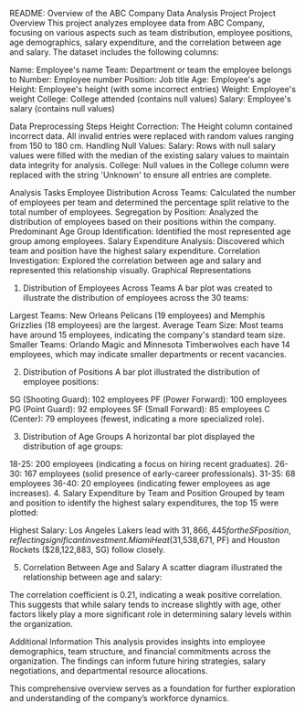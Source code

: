 README: Overview of the ABC Company Data Analysis Project
Project Overview
This project analyzes employee data from ABC Company, focusing on various aspects such as team distribution, employee positions, age demographics, salary expenditure, and the correlation between age and salary. The dataset includes the following columns:

Name: Employee's name
Team: Department or team the employee belongs to
Number: Employee number
Position: Job title
Age: Employee's age
Height: Employee's height (with some incorrect entries)
Weight: Employee's weight
College: College attended (contains null values)
Salary: Employee's salary (contains null values)


Data Preprocessing Steps
Height Correction: The Height column contained incorrect data. All invalid entries were replaced with random values ranging from 150 to 180 cm.
Handling Null Values:
Salary: Rows with null salary values were filled with the median of the existing salary values to maintain data integrity for analysis.
College: Null values in the College column were replaced with the string 'Unknown' to ensure all entries are complete.


Analysis Tasks
Employee Distribution Across Teams: Calculated the number of employees per team and determined the percentage split relative to the total number of employees.
Segregation by Position: Analyzed the distribution of employees based on their positions within the company.
Predominant Age Group Identification: Identified the most represented age group among employees.
Salary Expenditure Analysis: Discovered which team and position have the highest salary expenditure.
Correlation Investigation: Explored the correlation between age and salary and represented this relationship visually.
Graphical Representations

1. Distribution of Employees Across Teams
A bar plot was created to illustrate the distribution of employees across the 30 teams:

Largest Teams:
New Orleans Pelicans (19 employees) and Memphis Grizzlies (18 employees) are the largest.
Average Team Size: Most teams have around 15 employees, indicating the company's standard team size.
Smaller Teams:
Orlando Magic and Minnesota Timberwolves each have 14 employees, which may indicate smaller departments or recent vacancies.

2. Distribution of Positions
A bar plot illustrated the distribution of employee positions:

SG (Shooting Guard): 102 employees
PF (Power Forward): 100 employees
PG (Point Guard): 92 employees
SF (Small Forward): 85 employees
C (Center): 79 employees (fewest, indicating a more specialized role).

3. Distribution of Age Groups
A horizontal bar plot displayed the distribution of age groups:

18-25: 200 employees (indicating a focus on hiring recent graduates).
26-30: 167 employees (solid presence of early-career professionals).
31-35: 68 employees
36-40: 20 employees (indicating fewer employees as age increases).
4. Salary Expenditure by Team and Position
Grouped by team and position to identify the highest salary expenditures, the top 15 were plotted:

Highest Salary:
Los Angeles Lakers lead with $31,866,445 for the SF position, reflecting significant investment.
Miami Heat ($31,538,671, PF) and Houston Rockets ($28,122,883, SG) follow closely.


5. Correlation Between Age and Salary
A scatter diagram illustrated the relationship between age and salary:

The correlation coefficient is 0.21, indicating a weak positive correlation. This suggests that while salary tends to increase slightly with age, other factors likely play a more significant role in determining salary levels within the organization.

Additional Information
This analysis provides insights into employee demographics, team structure, and financial commitments across the organization. The findings can inform future hiring strategies, salary negotiations, and departmental resource allocations.

This comprehensive overview serves as a foundation for further exploration and understanding of the company’s workforce dynamics.
